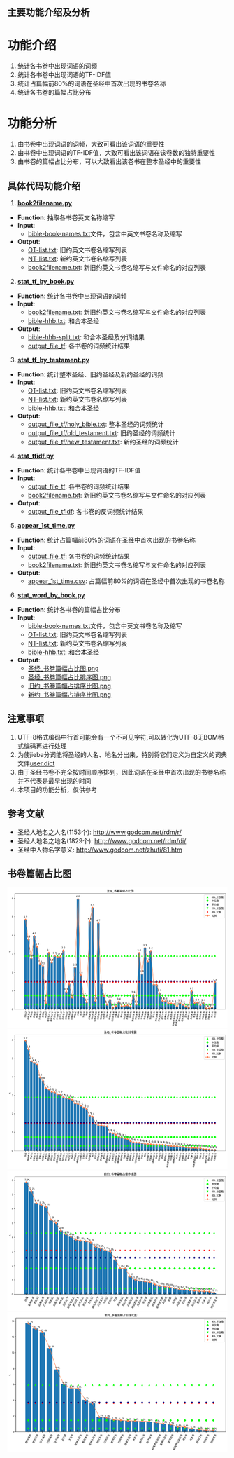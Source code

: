 ## 主要功能介绍及分析
# 功能介绍
1. 统计各书卷中出现词语的词频
2. 统计各书卷中出现词语的TF-IDF值
3. 统计占篇幅前80%的词语在圣经中首次出现的书卷名称
4. 统计各书卷的篇幅占比分布

# 功能分析
1. 由书卷中出现词语的词频，大致可看出该词语的重要性
2. 由书卷中出现词语的TF-IDF值，大致可看出该词语在该卷数的独特重要性
3. 由书卷的篇幅占比分布，可以大致看出该卷书在整本圣经中的重要性

## 具体代码功能介绍
1. [**book2filename.py**](book2filename.py)
  * **Function**: 抽取各书卷英文名称缩写
  * **Input**: 
    * [bible-book-names.txt](bible-book-names.txt)文件，包含中英文书卷名称及缩写
  * **Output**:
    * [OT-list.txt](OT-list.txt): 旧约英文书卷名缩写列表
    * [NT-list.txt](NT-list.txt): 新约英文书卷名缩写列表
    * [book2filename.txt](book2filename.txt): 新旧约英文书卷名缩写与文件命名的对应列表
2. [**stat_tf_by_book.py**](stat_tf_by_book.py)
  * **Function**: 统计各书卷中出现词语的词频
  * **Input**: 
    * [book2filename.txt](book2filename.txt): 新旧约英文书卷名缩写与文件命名的对应列表
    * [bible-hhb.txt](bible-hhb.txt): 和合本圣经
  * **Output**:
    * [bible-hhb-split.txt](bible-hhb-split.txt): 和合本圣经及分词结果
    * [output_file_tf](output_file_tf): 各书卷的词频统计结果
3. [**stat_tf_by_testament.py**](stat_tf_by_testament.py)
  * **Function**: 统计整本圣经、旧约圣经及新约圣经的词频
  * **Input**: 
    * [OT-list.txt](OT-list.txt): 旧约英文书卷名缩写列表
    * [NT-list.txt](NT-list.txt): 新约英文书卷名缩写列表
    * [bible-hhb.txt](bible-hhb.txt): 和合本圣经
  * **Output**:
    * [output_file_tf/holy_bible.txt](output_file_tf/holy_bible.txt): 整本圣经的词频统计
    * [output_file_tf/old_testament.txt](output_file_tf/old_testament.txt): 旧约圣经的词频统计
    * [output_file_tf/new_testament.txt](output_file_tf/new_testament.txt): 新约圣经的词频统计
4. [**stat_tfidf.py**](stat_tfidf.py)
  * **Function**: 统计各书卷中出现词语的TF-IDF值
  * **Input**: 
    * [output_file_tf](output_file_tf): 各书卷的词频统计结果
    * [book2filename.txt](book2filename.txt): 新旧约英文书卷名缩写与文件命名的对应列表
  * **Output**:
    * [output_file_tfidf](output_file_tfidf): 各书卷的反词频统计结果
5. [**appear_1st_time.py**](appear_1st_time.py)
  * **Function**: 统计占篇幅前80%的词语在圣经中首次出现的书卷名称
  * **Input**: 
    * [output_file_tf](output_file_tf): 各书卷的词频统计结果
    * [book2filename.txt](book2filename.txt): 新旧约英文书卷名缩写与文件命名的对应列表
  * **Output**:
    * [appear_1st_time.csv](appear_1st_time.csv): 占篇幅前80%的词语在圣经中首次出现的书卷名称
6. [**stat_word_by_book.py**](stat_word_by_book.py)
  * **Function**: 统计各书卷的篇幅占比分布
  * **Input**: 
    * [bible-book-names.txt](bible-book-names.txt)文件，包含中英文书卷名称及缩写
    * [OT-list.txt](OT-list.txt): 旧约英文书卷名缩写列表
    * [NT-list.txt](NT-list.txt): 新约英文书卷名缩写列表
    * [bible-hhb.txt](bible-hhb.txt): 和合本圣经
  * **Output**:
    * [圣经_书卷篇幅占比图.png](圣经_书卷篇幅占比图.png)
    * [圣经_书卷篇幅占比排序图.png](圣经_书卷篇幅占比排序图.png)
    * [旧约_书卷篇幅占排序比图.png](旧约_书卷篇幅占排序比图.png)
    * [新约_书卷篇幅占排序比图.png](新约_书卷篇幅占排序比图.png)

## 注意事项
1. UTF-8格式编码中行首可能会有一个不可见字符,可以转化为UTF-8无BOM格式编码再进行处理
2. 为使jieba分词能将圣经的人名、地名分出来，特别将它们定义为自定义的词典文件[user.dict](user.dict)
3. 由于圣经书卷不完全按时间顺序排列，因此词语在圣经中首次出现的书卷名称并不代表是最早出现的时间
4. 本项目的功能分析，仅供参考

## 参考文献
* 圣经人地名之人名(1153个): <http://www.godcom.net/rdm/r/>
* 圣经人地名之地名(1829个): <http://www.godcom.net/rdm/di/>
* 圣经中人物名字意义: <http://www.godcom.net/zhuti/81.htm>

## 书卷篇幅占比图
<div align=center><img width="600" height="320" src="圣经_书卷篇幅占比图.png"/>
<div align=center><img width="600" height="320" src="圣经_书卷篇幅占比排序图.png"/>
<div align=center><img width="600" height="320" src="旧约_书卷篇幅占排序比图.png"/>
<div align=center><img width="600" height="320" src="新约_书卷篇幅占排序比图.png"/>